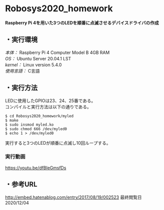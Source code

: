 # Robosys2020_homework
**Raspberry Pi 4を用いた3つのLEDを順番に点滅させるデバイスドライバの作成**  
## ・実行環境  
*本体：* Raspberry Pi 4 Computer Model B 4GB RAM  
*OS：* Ubuntu Server 20.04.1 LST  
*kernel：* Linux version 5.4.0  
*使用言語：* C言語  
## ・実行方法
LEDに使用したGPIOは23、24、25番である。  
コンパイルと実行方法は以下の通りである。
```
$ cd Robosys2020_homework/myled  
$ make  
$ sudo insmod myled.ko  
$ sudo chmod 666 /dev/myled0  
$ echo 1 > /dev/myled0  
```
実行すると3つのLEDが順番に点滅し10回ループする。　　
### 実行動画
https://youtu.be/dfBIeGmsfDs
## ・参考URL  
http://embed.hatenablog.com/entry/2017/08/19/002523 
最終閲覧日　2020/12/04
